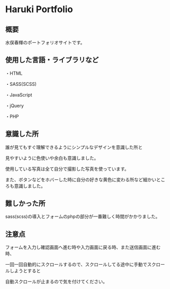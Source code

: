 # Haruki Portfolio

## 概要
水俣春輝のポートフォリオサイトです。

## 使用した言語・ライブラリなど
・HTML

・SASS(SCSS)

・JavaScript

・jQuery

・PHP

## 意識した所
誰が見てもすぐ理解できるようにシンプルなデザインを意識した所と

見やすいように色使いや余白も意識しました。

使用している写真は全て自分で撮影した写真を使っています。

また、ボタンなどをホバーした時に自分の好きな黄色に変わる所など細かいところも意識しました。

## 難しかった所
sass(scss)の導入とフォームのphpの部分が一番難しく時間がかかりました。
 
## 注意点
フォームを入力し確認画面へ進む時や入力画面に戻る時、また送信画面に進む時、

一回一回自動的にスクロールするので、スクロールしてる途中に手動でスクロールしようとすると

自動スクロールが止まるので気を付けてください。